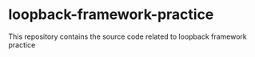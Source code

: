 # loopback-framework-practice
This repository contains the source code related to loopback framework practice
